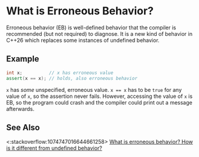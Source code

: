 # What is Erroneous Behavior?

Erroneous behavior (EB) is well-defined behavior that the compiler
is recommended (but not required) to diagnose.
It is a new kind of behavior in C++26
which replaces some instances of undefined behavior.

## Example

```cpp
int x;          // x has erroneous value
assert(x == x); // holds, also erroneous behavior
```
`x` has *some* unspecified, erroneous value.
`x == x` has to be `true` for any value of `x`,
so the assertion never fails.
However, accessing the value of `x` is EB,
so the program could crash and the compiler could print out a message afterwards.

## See Also

<:stackoverflow:1074747016644661258>
[What is erroneous behavior? How is it different from undefined behavior?](https://stackoverflow.com/q/78238726/5740428)
